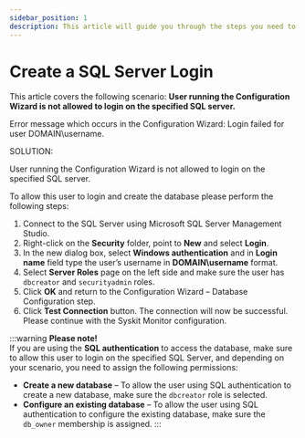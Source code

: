 ```yaml
---
sidebar_position: 1
description: This article will guide you through the steps you need to perform to allow the user running the Configuration Wizard to login and create the database.
---
```


# Create a SQL Server Login

This article covers the following scenario: **User running the Configuration Wizard is not allowed to login on the specified SQL server.**

Error message which occurs in the Configuration Wizard: Login failed for user DOMAIN\username.

SOLUTION:

User running the Configuration Wizard is not allowed to login on the specified SQL server.

To allow this user to login and create the database please perform the following steps:

1. Connect to the SQL Server using Microsoft SQL Server Management Studio.
2. Right-click on the **Security** folder, point to **New** and select **Login**.
3. In the new dialog box, select **Windows authentication** and in **Login name** field type the user’s username in **DOMAIN\username** format.
4. Select **Server Roles** page on the left side and make sure the user has `dbcreator` and `securityadmin` roles.
5. Click **OK** and return to the Configuration Wizard – Database Configuration step. 
6. Click **Test Connection** button. The connection will now be successful. Please continue with the Syskit Monitor configuration.

:::warning
**Please note!**   
If you are using the **SQL authentication** to access the database, make sure to allow this user to login on the specified SQL Server, and depending on your scenario, you need to assign the following permissions:
* **Create a new database** – To allow the user using SQL authentication to create a new database, make sure the `dbcreator` role is selected.
* **Configure an existing database** – To allow the user using SQL authentication to configure the existing database, make sure the `db_owner` membership is assigned.
:::


